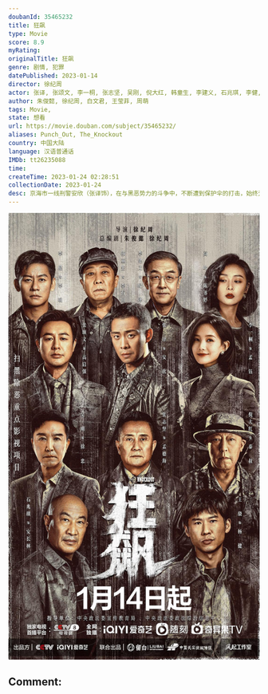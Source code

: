 ```yaml
---
doubanId: 35465232
title: 狂飙
type: Movie
score: 8.9
myRating: 
originalTitle: 狂飙
genre: 剧情, 犯罪
datePublished: 2023-01-14
director: 徐纪周
actor: 张译, 张颂文, 李一桐, 张志坚, 吴刚, 倪大红, 韩童生, 李建义, 石兆琪, 李健, 高叶, 王骁, 贾冰, 郝平, 苏小玎, 林家川, 阿如那, 鲍大志, 令卓, 岳阳, 岳秀清, 赵达, 沈丹萍, 舒耀瑄, 宋家腾, 吴健, 王沛禄
author: 朱俊懿, 徐纪周, 白文君, 王莹菲, 周萌
tags: Movie, 
state: 想看
url: https://movie.douban.com/subject/35465232/
aliases: Punch_Out, The_Knockout
country: 中国大陆
language: 汉语普通话
IMDb: tt26235088
time: 
createTime: 2023-01-24 02:28:51
collectionDate: 2023-01-24
desc: 京海市一线刑警安欣（张译饰），在与黑恶势力的斗争中，不断遭到保护伞的打击，始终无法将犯罪分子绳之以法。全国政法队伍教育整顿工作开展后，临江省派出指导组入驻京海，联合公检法司各部门，清除了政法队伍内...
---
```


![image](assets/p2886376181.jpg)

Comment: 
---

